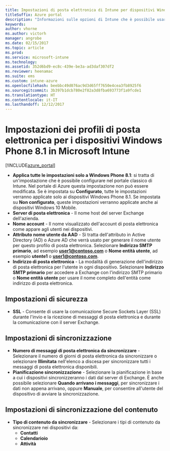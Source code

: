 ```yaml
---
title: Impostazioni di posta elettronica di Intune per dispositivi Windows Phone 8.1
titleSuffix: Azure portal
description: "Informazioni sulle opzioni di Intune che è possibile usare per configurare le connessioni di posta elettronica nei dispositivi Windows Phone 8.1.\""
keywords: 
author: vhorne
ms.author: victorh
manager: angrobe
ms.date: 02/15/2017
ms.topic: article
ms.prod: 
ms.service: microsoft-intune
ms.technology: 
ms.assetid: 352d6bd9-ec8c-439e-be3a-ad3daf307df2
ms.reviewer: heenamac
ms.suite: ems
ms.custom: intune-azure
ms.openlocfilehash: beebbc49d076ac9d3d65ff7650e4cea3fb8925f6
ms.sourcegitcommit: 3b397b1dcb780e2f82a3d8fba693773f1a9fcde1
ms.translationtype: HT
ms.contentlocale: it-IT
ms.lasthandoff: 12/12/2017
---
```

# <a name="email-profile-settings-for-windows-phone-81-devices-in-microsoft-intune"></a>Impostazioni dei profili di posta elettronica per i dispositivi Windows Phone 8.1 in Microsoft Intune

[!INCLUDE[azure_portal](./includes/azure_portal.md)]


- **Applica tutte le impostazioni solo a Windows Phone 8.1**: si tratta di un'impostazione che è possibile configurare nel portale classico di Intune. Nel portale di Azure questa impostazione non può essere modificata. Se è impostata su **Configurato**, tutte le impostazioni verranno applicate solo ai dispositivi Windows Phone 8.1. Se impostata su **Non configurato**, queste impostazioni verranno applicate anche ai dispositivi Windows 10 Mobile.
- **Server di posta elettronica** - Il nome host del server Exchange dell'azienda.
- **Nome account** - Il nome visualizzato dell'account di posta elettronica come appare agli utenti nei dispositivi.
- **Attributo nome utente da AAD** - Si tratta dell'attributo in Active Directory (AD) o Azure AD che verrà usato per generare il nome utente per questo profilo di posta elettronica. Selezionare **Indirizzo SMTP primario**, ad esempio **user1@contoso.com** o **Nome entità utente**, ad esempio **utente1** o **user1@contoso.com**.
- **Indirizzo di posta elettronica** - La modalità di generazione dell'indirizzo di posta elettronica per l'utente in ogni dispositivo. Selezionare **Indirizzo SMTP primario** per accedere a Exchange con l'indirizzo SMTP primario o **Nome entità utente** per usare il nome completo dell'entità come indirizzo di posta elettronica.


## <a name="security-settings"></a>Impostazioni di sicurezza

- **SSL** - Consente di usare la comunicazione Secure Sockets Layer (SSL) durante l'invio e la ricezione di messaggi di posta elettronica e durante la comunicazione con il server Exchange.



## <a name="synchronization-settings"></a>Impostazioni di sincronizzazione

- **Numero di messaggi di posta elettronica da sincronizzare** - Selezionare il numero di giorni di posta elettronica da sincronizzare o selezionare **Illimitata** nell'elenco a discesa per sincronizzare tutti i messaggi di posta elettronica disponibili.
- **Pianificazione sincronizzazione** - Selezionare la pianificazione in base a cui i dispositivi sincronizzeranno i dati dal server di Exchange. È anche possibile selezionare **Quando arrivano i messaggi**, per sincronizzare i dati non appena arrivano, oppure **Manuale**, per consentire all'utente del dispositivo di avviare la sincronizzazione.

## <a name="content-sync-settings"></a>Impostazioni di sincronizzazione del contenuto

- **Tipo di contenuto da sincronizzare** - Selezionare i tipi di contenuto da sincronizzare nei dispositivi da:
    - **Contatti**
    - **Calendarioio**
    - **Attività**
